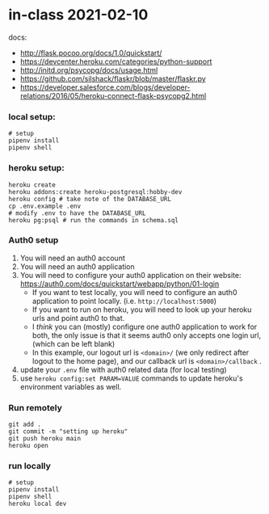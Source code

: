 # in-class 2021-02-10

docs:
* <http://flask.pocoo.org/docs/1.0/quickstart/>
* <https://devcenter.heroku.com/categories/python-support>
* <http://initd.org/psycopg/docs/usage.html>
* <https://github.com/silshack/flaskr/blob/master/flaskr.py>
* <https://developer.salesforce.com/blogs/developer-relations/2016/05/heroku-connect-flask-psycopg2.html>


### local setup:

```
# setup
pipenv install
pipenv shell
```

### heroku setup:

```
heroku create
heroku addons:create heroku-postgresql:hobby-dev
heroku config # take note of the DATABASE_URL
cp .env.example .env
# modify .env to have the DATABASE_URL
heroku pg:psql # run the commands in schema.sql
```

### Auth0 setup
1. You will need an auth0 account
2. You will need an auth0 application
3. You will need to configure your auth0 application on their website: <https://auth0.com/docs/quickstart/webapp/python/01-login>
    * If you want to test locally, you will need to configure an auth0 application to point locally. (i.e. `http://localhost:5000`)
    * If you want to run on heroku, you will need to look up your heroku urls and point auth0 to that.
    * I _think_ you can (mostly) configure one auth0 application to work for both, the only issue is that it seems auth0 only accepts one login url, (which can be left blank)
    * In this example, our logout url is `<domain>/` (we only redirect after logout to the home page), and our callback url is `<domain>/callback` .
4. update your `.env` file with auth0 related data (for local testing)
5. use `heroku config:set PARAM=VALUE` commands to update heroku's environment variables as well.

### Run remotely
```
git add .
git commit -m "setting up heroku"
git push heroku main
heroku open
```

### run locally
```
# setup
pipenv install
pipenv shell
heroku local dev
```

